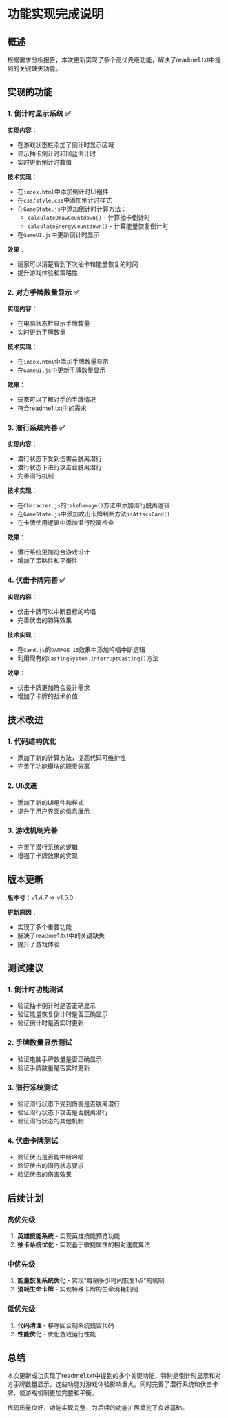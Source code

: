 # 功能实现完成说明

## 概述

根据需求分析报告，本次更新实现了多个高优先级功能，解决了readme1.txt中提到的关键缺失功能。

## 实现的功能

### 1. 倒计时显示系统 ✅

**实现内容**：
- 在游戏状态栏添加了倒计时显示区域
- 显示抽卡倒计时和回蓝倒计时
- 实时更新倒计时数值

**技术实现**：
- 在`index.html`中添加倒计时UI组件
- 在`css/style.css`中添加倒计时样式
- 在`GameState.js`中添加倒计时计算方法：
  - `calculateDrawCountdown()` - 计算抽卡倒计时
  - `calculateEnergyCountdown()` - 计算能量恢复倒计时
- 在`GameUI.js`中更新倒计时显示

**效果**：
- 玩家可以清楚看到下次抽卡和能量恢复的时间
- 提升游戏体验和策略性

### 2. 对方手牌数量显示 ✅

**实现内容**：
- 在电脑状态栏显示手牌数量
- 实时更新手牌数量

**技术实现**：
- 在`index.html`中添加手牌数量显示
- 在`GameUI.js`中更新手牌数量显示

**效果**：
- 玩家可以了解对手的手牌情况
- 符合readme1.txt中的需求

### 3. 潜行系统完善 ✅

**实现内容**：
- 潜行状态下受到伤害会脱离潜行
- 潜行状态下进行攻击会脱离潜行
- 完善潜行机制

**技术实现**：
- 在`Character.js`的`takeDamage()`方法中添加潜行脱离逻辑
- 在`GameState.js`中添加攻击卡牌判断方法`isAttackCard()`
- 在卡牌使用逻辑中添加潜行脱离检查

**效果**：
- 潜行系统更加符合游戏设计
- 增加了策略性和平衡性

### 4. 伏击卡牌完善 ✅

**实现内容**：
- 伏击卡牌可以中断目标的吟唱
- 完善伏击的特殊效果

**技术实现**：
- 在`Card.js`的`DAMAGE_15`效果中添加吟唱中断逻辑
- 利用现有的`CastingSystem.interruptCasting()`方法

**效果**：
- 伏击卡牌更加符合设计需求
- 增加了卡牌的战术价值

## 技术改进

### 1. 代码结构优化
- 添加了新的计算方法，提高代码可维护性
- 完善了功能模块的职责分离

### 2. UI改进
- 添加了新的UI组件和样式
- 提升了用户界面的信息展示

### 3. 游戏机制完善
- 完善了潜行系统的逻辑
- 增强了卡牌效果的实现

## 版本更新

**版本号**：v1.4.7 → v1.5.0

**更新原因**：
- 实现了多个重要功能
- 解决了readme1.txt中的关键缺失
- 提升了游戏体验

## 测试建议

### 1. 倒计时功能测试
- 验证抽卡倒计时是否正确显示
- 验证能量恢复倒计时是否正确显示
- 验证倒计时是否实时更新

### 2. 手牌数量显示测试
- 验证电脑手牌数量是否正确显示
- 验证手牌数量是否实时更新

### 3. 潜行系统测试
- 验证潜行状态下受到伤害是否脱离潜行
- 验证潜行状态下攻击是否脱离潜行
- 验证潜行状态的其他机制

### 4. 伏击卡牌测试
- 验证伏击是否能中断吟唱
- 验证伏击的潜行状态要求
- 验证伏击的伤害效果

## 后续计划

### 高优先级
1. **英雄技能系统** - 实现英雄技能预览功能
2. **抽卡系统优化** - 实现基于敏捷属性的相对速度算法

### 中优先级
1. **能量恢复系统优化** - 实现"每隔多少时间恢复1点"的机制
2. **消耗生命卡牌** - 实现特殊卡牌的生命消耗机制

### 低优先级
1. **代码清理** - 移除回合制系统残留代码
2. **性能优化** - 优化游戏运行性能

## 总结

本次更新成功实现了readme1.txt中提到的多个关键功能，特别是倒计时显示和对方手牌数量显示，这些功能对游戏体验影响重大。同时完善了潜行系统和伏击卡牌，使游戏机制更加完整和平衡。

代码质量良好，功能实现完整，为后续的功能扩展奠定了良好基础。 